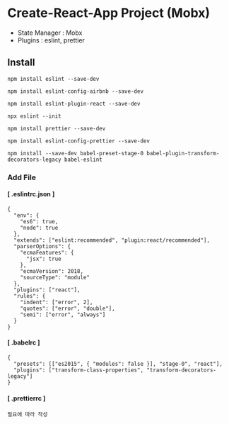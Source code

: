 # Create-React-App Project (Mobx)

- State Manager : Mobx
- Plugins : eslint, prettier

## Install

```
npm install eslint --save-dev
```

```
npm install eslint-config-airbnb --save-dev
```

```
npm install eslint-plugin-react --save-dev
```

```
npx eslint --init
```

```
npm install prettier --save-dev
```

```
npm install eslint-config-prettier --save-dev
```

```
npm install --save-dev babel-preset-stage-0 babel-plugin-transform-decorators-legacy babel-eslint
```

### Add File

#### [ .eslintrc.json ]

```
{
  "env": {
    "es6": true,
    "node": true
  },
  "extends": ["eslint:recommended", "plugin:react/recommended"],
  "parserOptions": {
    "ecmaFeatures": {
      "jsx": true
    },
    "ecmaVersion": 2018,
    "sourceType": "module"
  },
  "plugins": ["react"],
  "rules": {
    "indent": ["error", 2],
    "quotes": ["error", "double"],
    "semi": ["error", "always"]
  }
}
```

#### [ .babelrc ]

```
{
  "presets": [["es2015", { "modules": false }], "stage-0", "react"],
  "plugins": ["transform-class-properties", "transform-decorators-legacy"]
}
```

 #### [ .prettierrc ]

```
필요에 따라 작성
```

